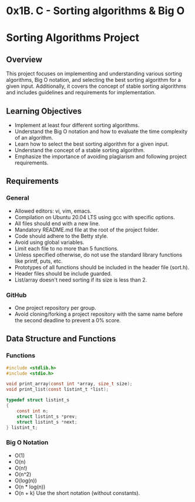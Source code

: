 
# 0x1B. C - Sorting algorithms & Big O

# Sorting Algorithms Project

## Overview

This project focuses on implementing and understanding various sorting algorithms, Big O notation, and selecting the best sorting algorithm for a given input. Additionally, it covers the concept of stable sorting algorithms and includes guidelines and requirements for implementation.

## Learning Objectives

- Implement at least four different sorting algorithms.
- Understand the Big O notation and how to evaluate the time complexity of an algorithm.
- Learn how to select the best sorting algorithm for a given input.
- Understand the concept of a stable sorting algorithm.
- Emphasize the importance of avoiding plagiarism and following project requirements.

## Requirements

### General

- Allowed editors: vi, vim, emacs.
- Compilation on Ubuntu 20.04 LTS using gcc with specific options.
- All files should end with a new line.
- Mandatory README.md file at the root of the project folder.
- Code should adhere to the Betty style.
- Avoid using global variables.
- Limit each file to no more than 5 functions.
- Unless specified otherwise, do not use the standard library functions like printf, puts, etc.
- Prototypes of all functions should be included in the header file (sort.h).
- Header files should be include guarded.
- List/array doesn't need sorting if its size is less than 2.

### GitHub

- One project repository per group.
- Avoid cloning/forking a project repository with the same name before the second deadline to prevent a 0% score.

## Data Structure and Functions

### Functions

```c
#include <stdlib.h>
#include <stdio.h>

void print_array(const int *array, size_t size);
void print_list(const listint_t *list);

typedef struct listint_s
{
    const int n;
    struct listint_s *prev;
    struct listint_s *next;
} listint_t;
```
### Big O Notation
- O(1)
- O(n)
- O(n!)
- O(n^2)
- O(log(n))
- O(n * log(n))
- O(n + k)
Use the short notation (without constants).
